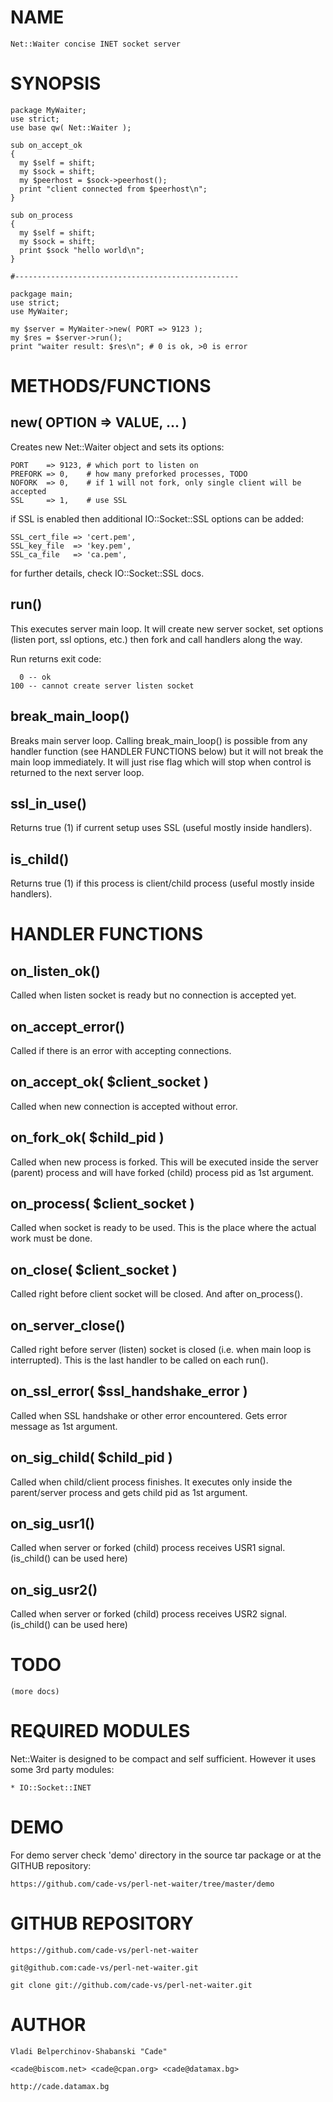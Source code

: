 

# NAME

    Net::Waiter concise INET socket server

# SYNOPSIS

    package MyWaiter;
    use strict;
    use base qw( Net::Waiter );

    sub on_accept_ok
    {
      my $self = shift;
      my $sock = shift;
      my $peerhost = $sock->peerhost();
      print "client connected from $peerhost\n";
    }

    sub on_process
    {
      my $self = shift;
      my $sock = shift;
      print $sock "hello world\n";
    }

    #--------------------------------------------------

    packgage main;
    use strict;
    use MyWaiter;

    my $server = MyWaiter->new( PORT => 9123 );
    my $res = $server->run();
    print "waiter result: $res\n"; # 0 is ok, >0 is error
    



# METHODS/FUNCTIONS

## new( OPTION => VALUE, ... )

Creates new Net::Waiter object and sets its options:

    PORT    => 9123, # which port to listen on
    PREFORK => 0,    # how many preforked processes, TODO
    NOFORK  => 0,    # if 1 will not fork, only single client will be accepted
    SSL     => 1,    # use SSL

if SSL is enabled then additional IO::Socket::SSL options can be added:

    SSL_cert_file => 'cert.pem',
    SSL_key_file  => 'key.pem', 
    SSL_ca_file   => 'ca.pem',

for further details, check IO::Socket::SSL docs.   
   

## run()

This executes server main loop. It will create new server socket, set
options (listen port, ssl options, etc.) then fork and call handlers along
the way.

Run returns exit code:

      0 -- ok
    100 -- cannot create server listen socket

## break\_main\_loop()

Breaks main server loop. Calling break\_main\_loop() is possible from any handler
function (see HANDLER FUNCTIONS below) but it will not break the main loop 
immediately. It will just rise flag which will stop when control is returned to
the next server loop.

## ssl\_in\_use()

Returns true (1) if current setup uses SSL (useful mostly inside handlers).

## is\_child()

Returns true (1) if this process is client/child process (useful mostly inside handlers).

# HANDLER FUNCTIONS

## on\_listen\_ok()

Called when listen socket is ready but no connection is accepted yet.

## on\_accept\_error()

Called if there is an error with accepting connections.

## on\_accept\_ok( $client\_socket )

Called when new connection is accepted without error.

## on\_fork\_ok( $child\_pid )

Called when new process is forked. This will be executed inside the server
(parent) process and will have forked (child) process pid as 1st argument.

## on\_process( $client\_socket )

Called when socket is ready to be used. This is the place where the actual
work must be done.

## on\_close( $client\_socket )

Called right before client socket will be closed. And after on\_process().

## on\_server\_close()

Called right before server (listen) socket is closed (i.e. when main loop 
is interrupted). This is the last handler to be called on each run().

## on\_ssl\_error( $ssl\_handshake\_error )

Called when SSL handshake or other error encountered. Gets error message as 1st argument.

## on\_sig\_child( $child\_pid )

Called when child/client process finishes. It executes only inside the parent/server
process and gets child pid as 1st argument.

## on\_sig\_usr1()

Called when server or forked (child) process receives USR1 signal.
(is\_child() can be used here)

## on\_sig\_usr2()

Called when server or forked (child) process receives USR2 signal.
(is\_child() can be used here)
                                                                                        

# TODO

    (more docs)

# REQUIRED MODULES

Net::Waiter is designed to be compact and self sufficient. 
However it uses some 3rd party modules:

    * IO::Socket::INET

# DEMO

For demo server check 'demo' directory in the source tar package or at the
GITHUB repository:

    https://github.com/cade-vs/perl-net-waiter/tree/master/demo  

# GITHUB REPOSITORY

    https://github.com/cade-vs/perl-net-waiter

    git@github.com:cade-vs/perl-net-waiter.git

    git clone git://github.com/cade-vs/perl-net-waiter.git
    

# AUTHOR

    Vladi Belperchinov-Shabanski "Cade"

    <cade@biscom.net> <cade@cpan.org> <cade@datamax.bg>

    http://cade.datamax.bg
